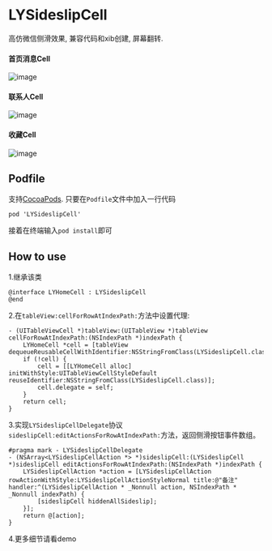 # LYSideslipCell

高仿微信侧滑效果, 兼容代码和xib创建, 屏幕翻转.

#### 首页消息Cell
![image](http://oad5jrdyg.bkt.clouddn.com/LYSideslipCell_Snapshot1.gif)


#### 联系人Cell
![image](http://oad5jrdyg.bkt.clouddn.com/LYSideslipCell_Snapshot2.gif)

#### 收藏Cell
![image](http://oad5jrdyg.bkt.clouddn.com/LYSideslipCell_Snapshot3.gif)


## Podfile
支持[CocoaPods](http://cocoapods.org/). 只要在`Podfile`文件中加入一行代码

```
pod 'LYSideslipCell'
```

接着在终端输入`pod install`即可



## How to use

1.继承该类

```
@interface LYHomeCell : LYSideslipCell
@end
```

2.在`tableView:cellForRowAtIndexPath:`方法中设置代理:

```
- (UITableViewCell *)tableView:(UITableView *)tableView cellForRowAtIndexPath:(NSIndexPath *)indexPath {
    LYHomeCell *cell = [tableView dequeueReusableCellWithIdentifier:NSStringFromClass(LYSideslipCell.class)];
    if (!cell) {
        cell = [[LYHomeCell alloc] initWithStyle:UITableViewCellStyleDefault reuseIdentifier:NSStringFromClass(LYSideslipCell.class)];
        cell.delegate = self;
    }
    return cell;
}
```

3.实现`LYSideslipCellDelegate`协议`sideslipCell:editActionsForRowAtIndexPath:`方法，返回侧滑按钮事件数组。

```
#pragma mark - LYSideslipCellDelegate
- (NSArray<LYSideslipCellAction *> *)sideslipCell:(LYSideslipCell *)sideslipCell editActionsForRowAtIndexPath:(NSIndexPath *)indexPath {
    LYSideslipCellAction *action = [LYSideslipCellAction rowActionWithStyle:LYSideslipCellActionStyleNormal title:@"备注" handler:^(LYSideslipCellAction * _Nonnull action, NSIndexPath * _Nonnull indexPath) {
        [sideslipCell hiddenAllSideslip];
    }];
    return @[action];
}
```

4.更多细节请看demo
